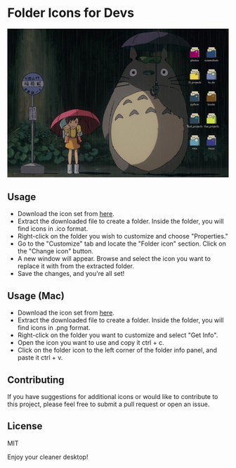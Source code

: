 # Folder Icons for Devs

![Folder Icons for Devs](img/desktop.png)

## Usage

- Download the icon set from [here](https://devicons.netlify.app).
- Extract the downloaded file to create a folder. Inside the folder, you will find icons in .ico format.
- Right-click on the folder you wish to customize and choose "Properties."
- Go to the "Customize" tab and locate the "Folder icon" section. Click on the "Change icon" button.
- A new window will appear. Browse and select the icon you want to replace it with from the extracted folder.
- Save the changes, and you're all set!

## Usage (Mac)

- Download the icon set from [here](https://devicons.netlify.app).
- Extract the downloaded file to create a folder. Inside the folder, you will find icons in .png format.
- Right-click on the folder you want to customize and select "Get Info".
- Open the icon you want to use and copy it ctrl + c.
- Click on the folder icon to the left corner of the folder info panel, and paste it ctrl + v.


## Contributing

If you have suggestions for additional icons or would like to contribute to this project, please feel free to submit a pull request or open an issue.

## License

MIT


Enjoy your cleaner desktop!
